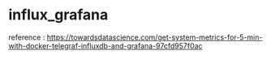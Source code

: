 # influx_grafana

reference : https://towardsdatascience.com/get-system-metrics-for-5-min-with-docker-telegraf-influxdb-and-grafana-97cfd957f0ac
